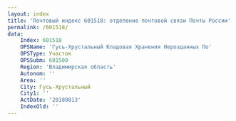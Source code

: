 ```yaml
---
layout: index
title: 'Почтовый индекс 601518: отделение почтовой связи Почты России'
permalink: /601518/
data:
    Index: 601518
    OPSName: 'Гусь-Хрустальный Кладовая Хранения Нерозданных По'
    OPSType: Участок
    OPSSubm: 601500
    Region: 'Владимирская область'
    Autonom: ''
    Area: ''
    City: Гусь-Хрустальный
    City1: ''
    ActDate: '20180813'
    IndexOld: ''
---
```

